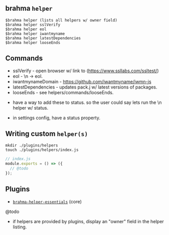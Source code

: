 ## brahma `helper`

```
$brahma helper (lists all helpers w/ owner field)
$brahma helper sslVerify
$brahma helper eol
$brahma helper iwantmyname
$brahma helper latestDependencies
$brahma helper looseEnds
```


## Commands
- sslVerify - open browser w/ link to (https://www.ssllabs.com/ssltest/)
- eol - \n -> eol.
- iwantmynameDomain - https://github.com/iwantmyname/iwmn-js
- latestDependencies - updates pack.j w/ latest versions of packages.
- looseEnds - see helpers/commands/looseEnds.

* have a way to add these to status. so the user could say lets run the \n helper w/ status.
- in settings config, have a status property.

## Writing custom `helper(s)`
```
mkdir ./plugins/helpers
touch ./plugins/helpers/index.js
```
```javascript
// index.js
module.exports = () => ({
  // @todo
});
```

## Plugins
- [`brahma-helper-essentials`](@todo) (core)

@todo
- if helpers are provided by plugins, display an "owner" field in the helper listing.

